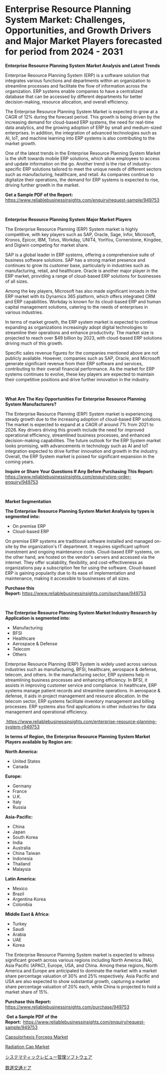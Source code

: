 <p><h1>Enterprise Resource Planning System Market: Challenges, Opportunities, and Growth Drivers and Major Market Players forecasted for period from 2024 - 2031</h1></p><p><strong>Enterprise Resource Planning System Market Analysis and Latest Trends</strong></p>
<p><p>Enterprise Resource Planning System (ERP) is a software solution that integrates various functions and departments within an organization to streamline processes and facilitate the flow of information across the organization. ERP systems enable companies to have a centralized database that can be accessed by different departments for better decision-making, resource allocation, and overall efficiency.</p><p>The Enterprise Resource Planning System Market is expected to grow at a CAGR of 12% during the forecast period. This growth is being driven by the increasing demand for cloud-based ERP systems, the need for real-time data analytics, and the growing adoption of ERP by small and medium-sized enterprises. In addition, the integration of advanced technologies such as AI, IoT, and machine learning into ERP systems is also contributing to the market growth.</p><p>One of the latest trends in the Enterprise Resource Planning System Market is the shift towards mobile ERP solutions, which allow employees to access and update information on the go. Another trend is the rise of industry-specific ERP solutions tailored to meet the unique needs of different sectors such as manufacturing, healthcare, and retail. As companies continue to digitalize their operations, the demand for ERP systems is expected to rise, driving further growth in the market.</p></p>
<p><strong>Get a Sample PDF of the Report:&nbsp;</strong> <a href="https://www.reliablebusinessinsights.com/enquiry/request-sample/949753">https://www.reliablebusinessinsights.com/enquiry/request-sample/949753</a></p>
<p>&nbsp;</p>
<p><strong>Enterprise Resource Planning System Major Market Players</strong></p>
<p><p>The Enterprise Resource Planning (ERP) System market is highly competitive, with key players such as SAP, Oracle, Sage, Infor, Microsoft, Kronos, Epicor, IBM, Totvs, Workday, UNIT4, YonYou, Cornerstone, Kingdee, and Digiwin competing for market share. </p><p>SAP is a global leader in ERP systems, offering a comprehensive suite of business software solutions. SAP has a strong market presence and continues to grow its customer base, particularly in industries such as manufacturing, retail, and healthcare. Oracle is another major player in the ERP market, providing a range of cloud-based ERP solutions for businesses of all sizes. </p><p>Among the key players, Microsoft has also made significant inroads in the ERP market with its Dynamics 365 platform, which offers integrated CRM and ERP capabilities. Workday is known for its cloud-based ERP and human capital management solutions, catering to the needs of enterprises in various industries. </p><p>In terms of market growth, the ERP system market is expected to continue expanding as organizations increasingly adopt digital technologies to streamline their operations and enhance productivity. The market size is projected to reach over $49 billion by 2023, with cloud-based ERP solutions driving much of this growth. </p><p>Specific sales revenue figures for the companies mentioned above are not publicly available. However, companies such as SAP, Oracle, and Microsoft generate significant revenue from their ERP software and services, contributing to their overall financial performance. As the market for ERP systems continues to evolve, these key players are expected to maintain their competitive positions and drive further innovation in the industry.</p></p>
<p>&nbsp;</p>
<p><strong>What Are The Key Opportunities For Enterprise Resource Planning System Manufacturers?</strong></p>
<p><p>The Enterprise Resource Planning (ERP) System market is experiencing steady growth due to the increasing adoption of cloud-based ERP solutions. The market is expected to expand at a CAGR of around 7% from 2021 to 2026. Key drivers driving this growth include the need for improved operational efficiency, streamlined business processes, and enhanced decision-making capabilities. The future outlook for the ERP System market looks promising, with advancements in technology such as AI and IoT integration expected to drive further innovation and growth in the industry. Overall, the ERP System market is poised for significant expansion in the coming years.</p></p>
<p><strong>Inquire or Share Your Questions If Any Before Purchasing This Report:</strong> <a href="https://www.reliablebusinessinsights.com/enquiry/pre-order-enquiry/949753">https://www.reliablebusinessinsights.com/enquiry/pre-order-enquiry/949753</a></p>
<p>&nbsp;</p>
<p><strong>Market Segmentation</strong></p>
<p><strong>The Enterprise Resource Planning System Market Analysis by types is segmented into:</strong></p>
<p><ul><li>On premise ERP</li><li>Cloud-based ERP</li></ul></p>
<p><p>On premise ERP systems are traditional software installed and managed on-site by the organization's IT department. It requires significant upfront investment and ongoing maintenance costs. Cloud-based ERP systems, on the other hand, are hosted on the vendor's servers and accessed via the internet. They offer scalability, flexibility, and cost-effectiveness as organizations pay a subscription fee for using the software. Cloud-based ERP is gaining popularity due to its ease of implementation and maintenance, making it accessible to businesses of all sizes.</p></p>
<p><strong>Purchase this Report:&nbsp;</strong><a href="https://www.reliablebusinessinsights.com/purchase/949753">https://www.reliablebusinessinsights.com/purchase/949753</a></p>
<p>&nbsp;</p>
<p><strong>The Enterprise Resource Planning System Market Industry Research by Application is segmented into:</strong></p>
<p><ul><li>Manufacturing</li><li>BFSI</li><li>Healthcare</li><li>Aerospace & Defense</li><li>Telecom</li><li>Others</li></ul></p>
<p><p>Enterprise Resource Planning (ERP) System is widely used across various industries such as manufacturing, BFSI, healthcare, aerospace & defense, telecom, and others. In the manufacturing sector, ERP systems help in streamlining business processes and enhancing efficiency. In BFSI, it assists in improving customer service and compliance. In healthcare, ERP systems manage patient records and streamline operations. In aerospace & defense, it aids in project management and resource allocation. In the telecom sector, ERP systems facilitate inventory management and billing processes. ERP systems also find applications in other industries for data management and operational efficiency.</p></p>
<p><a href="https://www.reliablebusinessinsights.com/enterprise-resource-planning-system-r949753">&nbsp;https://www.reliablebusinessinsights.com/enterprise-resource-planning-system-r949753</a></p>
<p><strong>In terms of Region, the Enterprise Resource Planning System Market Players available by Region are:</strong></p>
<p>
    <p> <strong> North America: </strong>
        <ul>
            <li>United States</li>
            <li>Canada</li>
        </ul>
        </p> 
    <p> <strong> Europe: </strong>
        <ul>
            <li>Germany</li>
            <li>France</li>
            <li>U.K.</li>
            <li>Italy</li>
            <li>Russia</li>
        </ul>
        </p> 
    <p> <strong> Asia-Pacific: </strong>
        <ul>
            <li>China</li>
            <li>Japan</li>
            <li>South Korea</li>
            <li>India</li>
            <li>Australia</li>
            <li>China Taiwan</li>
            <li>Indonesia</li>
            <li>Thailand</li>
            <li>Malaysia</li>
        </ul>
        </p> 
    <p> <strong> Latin America: </strong>
        <ul>
            <li>Mexico</li>
            <li>Brazil</li>
            <li>Argentina Korea</li>
            <li>Colombia</li>
        </ul>
        </p> 
    <p> <strong> Middle East & Africa: </strong>
        <ul>
            <li>Turkey</li>
            <li>Saudi</li>
            <li>Arabia</li>
            <li>UAE</li>
            <li>Korea</li>
        </ul>
    </p>
    </p>
<p><p>The Enterprise Resource Planning System market is expected to witness significant growth across various regions including North America (NA), Asia Pacific (APAC), Europe, USA, and China. Among these regions, North America and Europe are anticipated to dominate the market with a market share percentage valuation of 30% and 25% respectively. Asia Pacific and USA are also expected to show substantial growth, capturing a market share percentage valuation of 20% each, while China is projected to hold a market share of 15%.</p></p>
<p><strong>Purchase this Report: </strong><a href="https://www.reliablebusinessinsights.com/purchase/949753">https://www.reliablebusinessinsights.com/purchase/949753</a></p>
<p>&nbsp;<strong>Get a Sample PDF of the Report:&nbsp;&nbsp;</strong><a href="https://www.reliablebusinessinsights.com/enquiry/request-sample/949753">https://www.reliablebusinessinsights.com/enquiry/request-sample/949753</a></p>
<p><strong></strong></p>
<p><p><a href="https://github.com/wnxtvsgd56/Market-Research-Report-List-1/blob/main/capsulorhexis-forceps-market.md">Capsulorhexis Forceps Market</a></p><p><a href="https://github.com/marlinacrngin/Market-Research-Report-List-1/blob/main/radiation-cap-market.md">Radiation Cap Market</a></p><p><a href="https://github.com/LizaHeller2023/Market-Research-Report-List-1/blob/main/9788706174597.md">システマティックレビュー管理ソフトウェア</a></p><p><a href="https://github.com/deonnorth8/Market-Research-Report-List-2/blob/main/8511672174596.md">鉄道交通ドア</a></p></p>